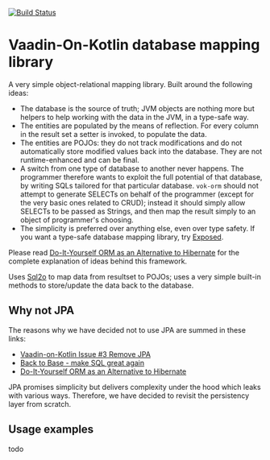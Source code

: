 [![Build Status](https://travis-ci.org/mvysny/vok-orm.svg?branch=master)](https://travis-ci.org/mvysny/vok-orm)

# Vaadin-On-Kotlin database mapping library

A very simple object-relational mapping library. Built around the following ideas:

* The database is the source of truth; JVM objects are nothing more but helpers to help working with the data in the JVM, in a type-safe way.
* The entities are populated by the means of reflection. For every column in the result set a setter is invoked, to populate the data.
* The entities are POJOs: they do not track modifications and do not automatically store modified values back into the database. They are not runtime-enhanced and can be final.
* A switch from one type of database to another never happens. The programmer therefore wants to exploit the full potential of that database, by writing SQLs tailored for that particular database.
  `vok-orm` should not attempt to generate SELECTs on behalf of the programmer (except for the very basic ones related to CRUD);
  instead it should simply allow SELECTs to be passed as Strings, and then map the result simply to an object of programmer's choosing.
* The simplicity is preferred over anything else, even over type safety. If you want a type-safe database mapping library,
  try [Exposed](https://github.com/JetBrains/Exposed).

Please read [Do-It-Yourself ORM as an Alternative to Hibernate](https://blog.philipphauer.de/do-it-yourself-orm-alternative-hibernate-drawbacks/)
for the complete explanation of ideas behind this framework.

Uses [Sql2o](https://www.sql2o.org/) to map data from resultset to POJOs; uses a very simple built-in methods to store/update the data back to the database.

## Why not JPA

The reasons why we have decided not to use JPA are summed in these links:

* [Vaadin-on-Kotlin Issue #3 Remove JPA](https://github.com/mvysny/vaadin-on-kotlin/issues/3)
* [Back to Base - make SQL great again](http://mavi.logdown.com/posts/5771422)
* [Do-It-Yourself ORM as an Alternative to Hibernate](https://blog.philipphauer.de/do-it-yourself-orm-alternative-hibernate-drawbacks/)

JPA promises simplicity but delivers complexity under the hood which leaks with various ways. Therefore, we have decided to revisit the persistency layer from scratch.

## Usage examples

todo

